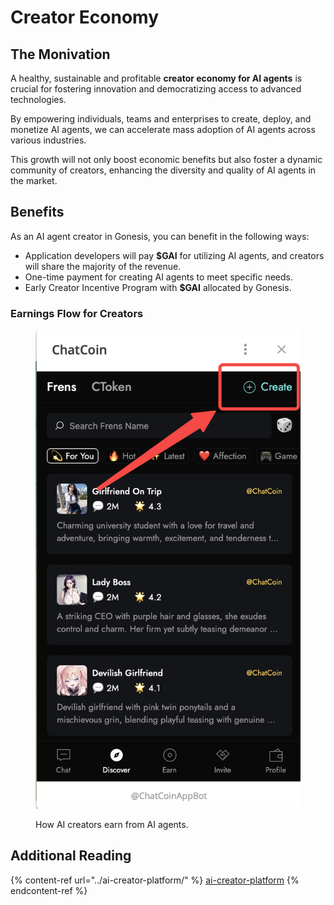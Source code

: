 # Creator Economy

## The Monivation

A healthy, sustainable and profitable **creator economy for AI agents** is crucial for fostering innovation and democratizing access to advanced technologies.&#x20;

By empowering individuals, teams and enterprises to create, deploy, and monetize AI agents, we can accelerate mass adoption of AI agents across various industries.&#x20;

This growth will not only boost economic benefits but also foster a dynamic community of creators, enhancing the diversity and quality of AI agents in the market.

## Benefits

As an AI agent creator in Gonesis, you can benefit in the following ways:

* Application developers will pay **$GAI** for utilizing AI agents, and creators will share the majority of the revenue.
* One-time payment for creating AI agents to meet specific needs.
* Early Creator Incentive Program with **$GAI** allocated by Gonesis.

### Earnings Flow for Creators

<figure><img src="../../.gitbook/assets/image (5).png" alt=""><figcaption><p>How AI creators earn from AI agents.</p></figcaption></figure>

## Additional Reading

{% content-ref url="../ai-creator-platform/" %}
[ai-creator-platform](../ai-creator-platform/)
{% endcontent-ref %}
